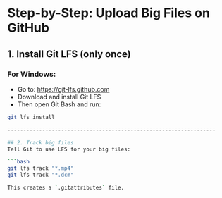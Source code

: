 # Step-by-Step: Upload Big Files on GitHub

## 1. Install Git LFS (only once)

### For Windows:
- Go to: https://git-lfs.github.com
- Download and install Git LFS
- Then open Git Bash and run:

```bash
git lfs install

------------------------------------------------------------------

## 2. Track big files
Tell Git to use LFS for your big files:

```bash
git lfs track "*.mp4"
git lfs track "*.dcm"

This creates a `.gitattributes` file.
